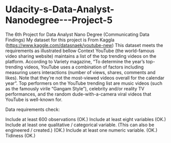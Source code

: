 # Udacity-s-Data-Analyst-Nanodegree---Project-5
The 6th Project for Data Analyst Nano Degree (Communicating Data Findings)
My dataset for this project is From Kaggla (https://www.kaggle.com/datasnaek/youtube-new)
This dataset meets the requirements as illustrated bellow
Context
YouTube (the world-famous video sharing website) maintains a list of the top trending videos on the platform. According to Variety magazine, “To determine the year’s top-trending videos, YouTube uses a combination of factors including measuring users interactions (number of views, shares, comments and likes). Note that they’re not the most-viewed videos overall for the calendar year”. Top performers on the YouTube trending list are music videos (such as the famously virile “Gangam Style”), celebrity and/or reality TV performances, and the random dude-with-a-camera viral videos that YouTube is well-known for.

Data requirements check:

Include at least 600 observations (OK.)
Include at least eight variables (OK.)
Include at least one qualitative / categorical variable. (This can also be engineered / created.) (OK.)
Include at least one numeric variable. (OK.)
Tidiness (OK.)
